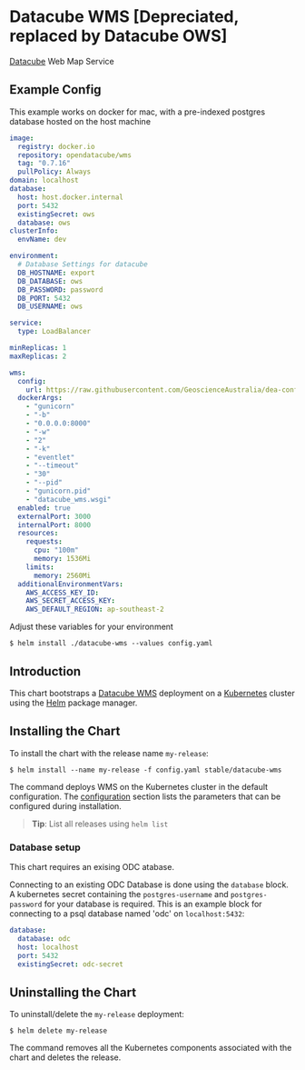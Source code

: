 # Datacube WMS [Depreciated, replaced by Datacube OWS]

[Datacube](https://www.opendatacube.org/) Web Map Service

## Example Config

This example works on docker for mac, with a pre-indexed postgres database hosted on the host machine

```yaml
image:
  registry: docker.io
  repository: opendatacube/wms
  tag: "0.7.16"
  pullPolicy: Always
domain: localhost
database:
  host: host.docker.internal
  port: 5432
  existingSecret: ows
  database: ows
clusterInfo:
  envName: dev

environment:
  # Database Settings for datacube
  DB_HOSTNAME: export
  DB_DATABASE: ows
  DB_PASSWORD: password
  DB_PORT: 5432
  DB_USERNAME: ows

service:
  type: LoadBalancer

minReplicas: 1
maxReplicas: 2

wms:
  config:
    url: https://raw.githubusercontent.com/GeoscienceAustralia/dea-config/master/dev/services/wms/ows/wms_cfg.py
  dockerArgs:
    - "gunicorn"
    - "-b"
    - "0.0.0.0:8000"
    - "-w"
    - "2"
    - "-k"
    - "eventlet"
    - "--timeout"
    - "30"
    - "--pid"
    - "gunicorn.pid"
    - "datacube_wms.wsgi"
  enabled: true
  externalPort: 3000
  internalPort: 8000
  resources:
    requests:
      cpu: "100m"
      memory: 1536Mi
    limits:
      memory: 2560Mi
  additionalEnvironmentVars:
    AWS_ACCESS_KEY_ID:
    AWS_SECRET_ACCESS_KEY:
    AWS_DEFAULT_REGION: ap-southeast-2
```

Adjust these variables for your environment

```console
$ helm install ./datacube-wms --values config.yaml
```

## Introduction

This chart bootstraps a [Datacube WMS](https://github.com/opendatacube/datacube-wms) deployment on a [Kubernetes](http://kubernetes.io) cluster using the [Helm](https://helm.sh) package manager.

## Installing the Chart

To install the chart with the release name `my-release`:

```console
$ helm install --name my-release -f config.yaml stable/datacube-wms
```

The command deploys WMS on the Kubernetes cluster in the default configuration. The [configuration](#configuration) section lists the parameters that can be configured during installation.

> **Tip**: List all releases using `helm list`

### Database setup
This chart requires an exising ODC atabase.

Connecting to an existing ODC Database is done using the `database` block. A kubernetes secret containing the `postgres-username` and `postgres-password` for your database is required. This is an example block for connecting to a psql database named 'odc' on `localhost:5432`:
```YAML
database:
  database: odc
  host: localhost
  port: 5432
  existingSecret: odc-secret
```

## Uninstalling the Chart

To uninstall/delete the `my-release` deployment:

```console
$ helm delete my-release
```

The command removes all the Kubernetes components associated with the chart and deletes the release.